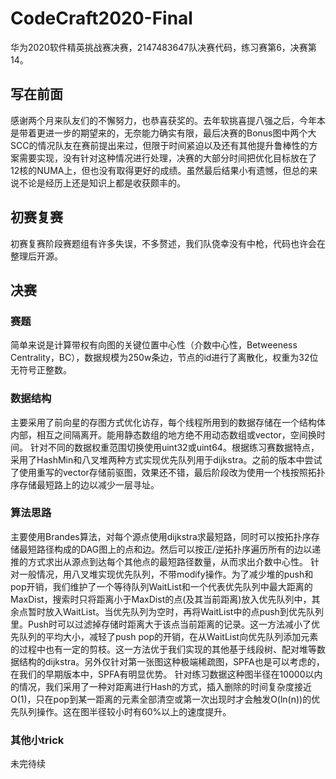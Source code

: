 # CodeCraft2020-Final
华为2020软件精英挑战赛决赛，2147483647队决赛代码，练习赛第6，决赛第14。

## 写在前面
感谢两个月来队友们的不懈努力，也恭喜获奖的。去年软挑喜提八强之后，今年本是带着更进一步的期望来的，无奈能力确实有限，最后决赛的Bonus图中两个大SCC的情况队友在赛前提出来过，但限于时间紧迫以及还有其他提升鲁棒性的方案需要实现，没有针对这种情况进行处理，决赛的大部分时间把优化目标放在了12核的NUMA上，但也没有取得更好的成绩。虽然最后结果小有遗憾，但总的来说不论是经历上还是知识上都是收获颇丰的。

## 初赛复赛
初赛复赛阶段赛题组有许多失误，不多赘述，我们队侥幸没有中枪，代码也许会在整理后开源。

## 决赛
### 赛题
简单来说是计算带权有向图的关键位置中心性（介数中心性，Betweeness Centrality，BC），数据规模为250w条边，节点的id进行了离散化，权重为32位无符号正整数。
### 数据结构
主要采用了前向星的存图方式优化访存，每个线程所用到的数据存储在一个结构体内部，相互之间隔离开。能用静态数组的地方绝不用动态数组或vector，空间换时间。
针对不同的数据权重范围切换使用uint32或uint64。根据练习赛数据特点，采用了HashMin和八叉堆两种方式实现优先队列用于dijkstra。之前的版本中尝试了使用重写的vector存储前驱图，效果还不错，最后阶段改为使用一个栈按照拓扑序存储最短路上的边以减少一层寻址。
### 算法思路
主要使用Brandes算法，对每个源点使用dijkstra求最短路，同时可以按拓扑序存储最短路径构成的DAG图上的点和边。然后可以按正/逆拓扑序遍历所有的边以递推的方式求出从源点到达每个其他点的最短路径数量，从而求出介数中心性。
针对一般情况，用八叉堆实现优先队列，不带modify操作。为了减少堆的push和pop开销，我们维护了一个等待队列WaitList和一个代表优先队列中最大距离的MaxDist，搜索时只将距离小于MaxDist的点(及其当前距离)放入优先队列中，其余点暂时放入WaitList。当优先队列为空时，再将WaitList中的点push到优先队列里。Push时可以过滤掉存储时距离大于该点当前距离的记录。这一方法减小了优先队列的平均大小，减轻了push pop的开销，在从WaitList向优先队列添加元素的过程中也有一定的剪枝。这一方法优于我们实现的其他基于线段树、配对堆等数据结构的dijkstra。另外仅针对第一张图这种极端稀疏图，SPFA也是可以考虑的，在我们的早期版本中，SPFA有明显优势。
针对练习数据这种图半径在10000以内的情况，我们采用了一种对距离进行Hash的方式，插入删除的时间复杂度接近O(1)，只在pop到某一距离的元素全部清空或第一次出现时才会触发O(ln(n))的优先队列操作。这在图半径较小时有60%以上的速度提升。
### 其他小trick
未完待续
